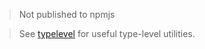 > Not published to npmjs

> See [typelevel](https://github.com/tsukiroku/type) for useful type-level utilities.